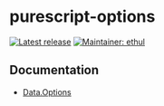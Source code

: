 # purescript-options

[![Latest release](http://img.shields.io/bower/v/purescript-options.svg)](https://github.com/purescript-contrib/purescript-options/releases)
[![Maintainer: ethul](https://img.shields.io/badge/maintainer-ethul-lightgrey.svg)](http://github.com/ethul)

## Documentation

* [Data.Options](docs/Data/Options.md)
